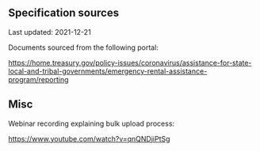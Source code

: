 ## Specification sources

Last updated: 2021-12-21

Documents sourced from the following portal:

https://home.treasury.gov/policy-issues/coronavirus/assistance-for-state-local-and-tribal-governments/emergency-rental-assistance-program/reporting

## Misc

Webinar recording explaining bulk upload process:

https://www.youtube.com/watch?v=qnQNDjiPtSg
